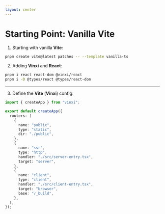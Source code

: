 ```yaml
---
layout: center
---
```


# Starting Point: **Vanilla Vite**

1. Starting with vanilla **Vite**:

```bash
pnpm create vite@latest patches -- --template vanilla-ts
```

2. Adding **Vinxi** and **React**:

```bash
pnpm i react react-dom @vinxi/react
pnpm i -D @types/react @types/react-dom
```

---

3. Define the **Vite** (**Vinxi**) config:

```ts {all|5-9|10-15|16-22}
import { createApp } from "vinxi";

export default createApp({
  routers: [
    {
      name: "public",
      type: "static",
      dir: "./public",
    },
    {
      name: "ssr",
      type: "http",
      handler: "./src/server-entry.tsx",
      target: "server",
    },
    {
      name: "client",
      type: "client",
      handler: "./src/client-entry.tsx",
      target: "browser",
      base: "/_build",
    },
  ],
});
```

<!-- The Vinxi router API is the core primitive of Vinxi. It allows us to define how a group of URLs should be handled by Vinxi.

- 'static' - for serving uncompiled, static assets
- 'http' - for creating traditional web servers
- 'client' - for rendering React components on the client

Vinxi comes with more than those, check out the API at their website

-->
